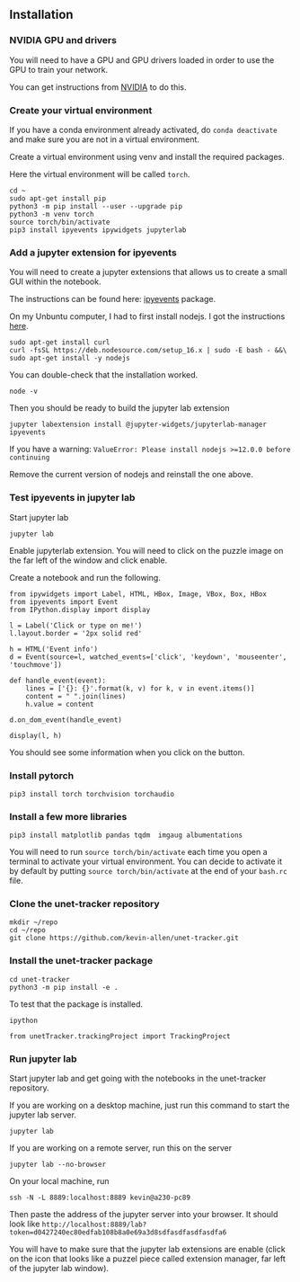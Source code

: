 ## Installation


### NVIDIA GPU and drivers

You will need to have a GPU and GPU drivers loaded in order to use the GPU to train your network.

You can get instructions from [NVIDIA](https://docs.nvidia.com/datacenter/tesla/tesla-installation-notes/index.html) to do this.


### Create your virtual environment

If you have a conda environment already activated, do `conda deactivate` and make sure you are not in a virtual environment.

Create a virtual environment using venv and install the required packages.

Here the virtual environment will be called `torch`.

```
cd ~
sudo apt-get install pip
python3 -m pip install --user --upgrade pip
python3 -m venv torch
source torch/bin/activate
pip3 install ipyevents ipywidgets jupyterlab
```


### Add a jupyter extension for ipyevents

You will need to create a jupyter extensions that allows us to create a small GUI within the notebook. 

The instructions can be found here: [ipyevents](https://github.com/mwcraig/ipyevents) package.

On my Unbuntu computer, I had to first install nodejs. I got the instructions [here](https://github.com/nodesource/distributions).

```
sudo apt-get install curl
curl -fsSL https://deb.nodesource.com/setup_16.x | sudo -E bash - &&\
sudo apt-get install -y nodejs
```

You can double-check that the installation worked.

```
node -v
```

Then you should be ready to build the jupyter lab extension

```
jupyter labextension install @jupyter-widgets/jupyterlab-manager ipyevents
```

If you have a warning: `ValueError: Please install nodejs >=12.0.0 before continuing`

Remove the current version of nodejs and reinstall the one above.

### Test ipyevents in jupyter lab

Start jupyter lab
```
jupyter lab
```

Enable jupyterlab extension. You will need to click on the puzzle image on the far left of the window and click enable. 

Create a notebook and run the following.

```
from ipywidgets import Label, HTML, HBox, Image, VBox, Box, HBox
from ipyevents import Event 
from IPython.display import display
```

```
l = Label('Click or type on me!')
l.layout.border = '2px solid red'

h = HTML('Event info')
d = Event(source=l, watched_events=['click', 'keydown', 'mouseenter', 'touchmove'])

def handle_event(event):
    lines = ['{}: {}'.format(k, v) for k, v in event.items()]
    content = " ".join(lines)
    h.value = content

d.on_dom_event(handle_event)
                            
display(l, h)

```

You should see some information when you click on the button.



### Install pytorch

```
pip3 install torch torchvision torchaudio 
```


### Install a few more libraries 

```
pip3 install matplotlib pandas tqdm  imgaug albumentations 
```

You will need to run `source torch/bin/activate` each time you open a terminal to activate your virtual environment. 
You can decide to activate it by default by putting `source torch/bin/activate` at the end of your `bash.rc` file.


### Clone the unet-tracker repository

```
mkdir ~/repo
cd ~/repo
git clone https://github.com/kevin-allen/unet-tracker.git
```

### Install the unet-tracker package

```
cd unet-tracker
python3 -m pip install -e .
```

To test that the package is installed. 

```
ipython
```
```
from unetTracker.trackingProject import TrackingProject
```



### Run jupyter lab

Start jupyter lab and get going with the notebooks in the unet-tracker repository.

If you are working on a desktop machine, just run this command to start the jupyter lab server.

```
jupyter lab
```

If you are working on a remote server, run this on the server

```
jupyter lab --no-browser
```

On your local machine, run

```
ssh -N -L 8889:localhost:8889 kevin@a230-pc89
```

Then paste the address of the jupyter server into your browser. It should look like `http://localhost:8889/lab?token=d0427240ec80edfab108b8a0e69a3d8sdfasdfasdfasdfa6`


You will have to make sure that the jupyter lab extensions are enable (click on the icon that looks like a puzzel piece called extension manager, far left of the jupyter lab window).






